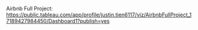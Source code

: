 Airbnb Full Project: https://public.tableau.com/app/profile/justin.tien6117/viz/AirbnbFullProject_17189427984450/Dashboard1?publish=yes
